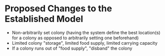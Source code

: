 # Proposed Changes to the Established Model

- Non-arbitrarily set colony (having the system define the best location(s) for a colony as opposed to arbitrarily setting one beforehand)
- Limited colony "storage", limited food supply, limited carrying capacity
- If a colony runs out of "food supply", "disband" the colony
